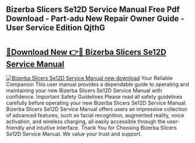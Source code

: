 ## Bizerba Slicers Se12D Service Manual Free Pdf Download - Part-adu New Repair Owner Guide - User Service Edition QjthG

# <h2><a href="http://bc69778.oget.top/?id=Bizerba+Slicers+Se12D+Service+Manual">🔗Download New 👉🔴 Bizerba Slicers Se12D Service Manual</a></h2>

[![Bizerba Slicers Se12D Service Manual new download](https://i.imgur.com/5g1atiW.png)](http://bc69778.oget.top/?id=Bizerba+Slicers+Se12D+Service+Manual)
Your Reliable Companion This user manual provides a dependable guide to operating and maintaining your new Bizerba Slicers Se12D Service Manual with confidence. Important Safety Guidelines Please read all safety guidelines carefully before operating your new Bizerba Slicers Se12D Service Manual. Bizerba Slicers Se12D Service Manual offers users an impressive collection of advanced features, such as facial recognition, augmented reality, voice activation, and wireless charging, all easily accessible through the user-friendly and intuitive interface. Thank You for Choosing Bizerba Slicers Se12D Service Manual. We value your trust and support.
